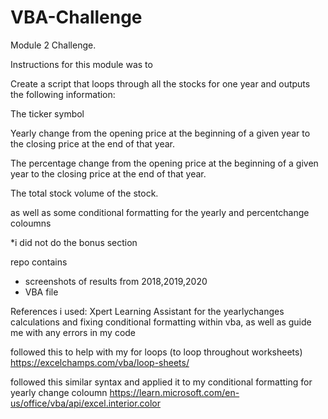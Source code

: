 # VBA-Challenge
Module 2 Challenge. 

Instructions for this module was to 

Create a script that loops through all the stocks for one year and outputs the following information:

The ticker symbol

Yearly change from the opening price at the beginning of a given year to the closing price at the end of that year.

The percentage change from the opening price at the beginning of a given year to the closing price at the end of that year.

The total stock volume of the stock.

as well as some conditional formatting for the yearly and percentchange coloumns

*i did not do the bonus section

repo contains 
- screenshots of results from 2018,2019,2020
- VBA file 


References i used: 
Xpert Learning Assistant for the yearlychanges calculations and fixing conditional formatting within vba, as well as guide me with any errors in my code 

followed this to help with my for loops (to loop throughout worksheets)  https://excelchamps.com/vba/loop-sheets/

followed this similar syntax and applied it to my conditional formatting for yearly change coloumn https://learn.microsoft.com/en-us/office/vba/api/excel.interior.color


